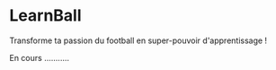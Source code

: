 # LearnBall
Transforme ta passion du football en super-pouvoir d'apprentissage !

En cours ...........

